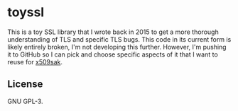 # toyssl
This is a toy SSL library that I wrote back in 2015 to get a more thorough
understanding of TLS and specific TLS bugs. This code in its current form is
likely entirely broken, I'm not developing this further. However, I'm pushing
it to GitHub so I can pick and choose specific aspects of it that I want to
reuse for [x509sak](https://github.com/johndoe31415/x509sak).

## License
GNU GPL-3.
